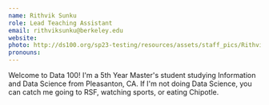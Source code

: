 ```yaml
---
name: Rithvik Sunku
role: Lead Teaching Assistant
email: rithviksunku@berkeley.edu
website: 
photo: http://ds100.org/sp23-testing/resources/assets/staff_pics/Rithvik_Sunku.jpg
pronouns: 
---
```

Welcome to Data 100! I'm a 5th Year Master's student studying Information and Data Science from Pleasanton, CA. If I'm not doing Data Science, you can catch me going to RSF, watching sports, or eating Chipotle.
